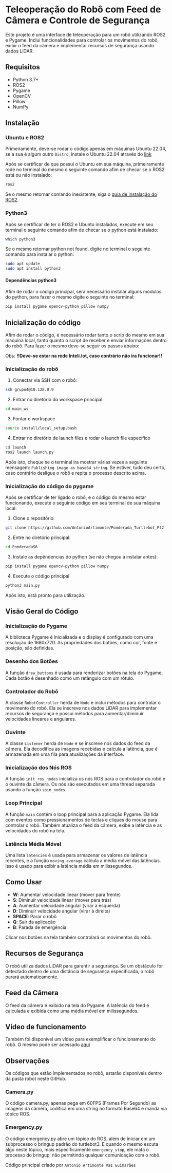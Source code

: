 # Teleoperação do Robô com Feed de Câmera e Controle de Segurança

Este projeto é uma interface de teleoperação para um robô utilizando ROS2 e Pygame. Inclui funcionalidades para controlar os movimentos do robô, exibir o feed da câmera e implementar recursos de segurança usando dados LiDAR.

## Requisitos

- Python 3.7+
- ROS2
- Pygame
- OpenCV
- Pillow
- NumPy

## Instalação

### Ubuntu e ROS2

Primeiramente, deve-se rodar o código apenas em máquinas Ubuntu 22.04, se a sua é algum outro `Distro`, instale o Ubuntu 22.04 através do [link](https://releases.ubuntu.com/jammy/)

Após se certificar de que possui o Ubuntu em sua máquina, primeiramente rode no terminal do mesmo o seguinte comando afim de checar se o ROS2 está ou não instalado:

```bash
ros2
```

Se o mesmo retornar comando inexistente, siga o [guia de instalação do ROS2](https://docs.ros.org/en/foxy/Installation.html).

### Python3

Após se certificar de ter o ROS2 e Ubuntu instalados, execute em seu terminal o seguinte comando afim de checar se o python está instalado:

```bash
which python3
```

Se o mesmo retornar python not found, digite no terminal o seguinte comando para instalar o python:

```bash
sudo apt update
sudo apt install python3
```

#### Dependências python3

Afim de rodar o código principal, será necessário instalar alguns módulos do python, para fazer o mesmo digite o seguinte no terminal:

```bash
pip install pygame opencv-python pillow numpy
```

## Inicialização do código

Afim de rodar o código, é necessário rodar tanto o scrip do mesmo em sua maquina local, tanto quanto o script de receber e enviar informações dentro do robô. Para fazer o mesmo deve-se seguir os passos abaixo:

Obs: **!!Deve-se estar na rede Inteli.Iot, caso contrário não ira funcionar!!**

### Inicialização do robô

1. Conectar via SSH com o robô:

```bash
ssh grupo4@10.128.0.9
```

2. Entrar no diretório do workspace principal:

```bash
cd main_ws
```

3. Fontar o workspace

```bash
source install/local_setup.bash
```

4. Entrar no diretório de launch files e rodar o launch file específico

```bash
cd launch
ros2 launch launch.py
```

Após isto, cheque se o terminal ira mostrar várias vezes a seguinte mensagem: `Publishing image as base64 string`. Se estiver, tudo deu certo, caso contrário desligue o robô e repita o processo descrito acima.

### Inicialização do código do pygame

Após se certificar de ter ligado o robô, e o código do mesmo estar funcionando, execute o seguinte código em seu terminal de sua máquina local:

1. Clone o repositório:

```bash
git clone https://github.com/AntonioArtimonte/Ponderada_Turtlebot_Pt2
```

2. Entre no diretório principal:

```bash
cd PonderadaS6
```

3. Instale as depêndencias do python (se não chegou a instalar antes):

```bash
pip install pygame opencv-python pillow numpy
```

4. Execute o código principal

```bash
python3 main.py
```

Após isto, está pronto para utilização.

## Visão Geral do Código

### Inicialização do Pygame

A biblioteca Pygame é inicializada e o display é configurado com uma resolução de 1680x720. As propriedades dos botões, como cor, fonte e posição, são definidas.

### Desenho dos Botões

A função `draw_buttons` é usada para renderizar botões na tela do Pygame. Cada botão é desenhado como um retângulo com um rótulo.

### Controlador do Robô

A classe `RobotController` herda de `Node` e inclui métodos para controlar o movimento do robô. Ela se inscreve nos dados LiDAR para implementar recursos de segurança e possui métodos para aumentar/diminuir velocidades lineares e angulares.

### Ouvinte

A classe `Listener` herda de `Node` e se inscreve nos dados do feed da câmera. Ela decodifica as imagens recebidas e calcula a latência, que é armazenada em uma fila para atualizações da interface.

### Inicialização dos Nós ROS

A função `init_ros_nodes` inicializa os nós ROS para o controlador do robô e o ouvinte da câmera. Os nós são executados em uma thread separada usando a função `spin_nodes`.

### Loop Principal

A função `main` contém o loop principal para a aplicação Pygame. Ela lida com eventos como pressionamentos de teclas e cliques do mouse para controlar o robô. Também atualiza o feed da câmera, exibe a latência e as velocidades do robô na tela.

### Latência Média Móvel

Uma lista `latencies` é usada para armazenar os valores de latência recentes, e a função `moving_average` calcula a média móvel das latências. Isso é usado para exibir a latência média em milissegundos.

## Como Usar

- **W**: Aumentar velocidade linear (mover para frente)
- **S**: Diminuir velocidade linear (mover para trás)
- **A**: Aumentar velocidade angular (virar à esquerda)
- **D**: Diminuir velocidade angular (virar à direita)
- **SPACE**: Parar o robô
- **Q**: Sair da aplicação
- **B**: Parada de emergência

Clicar nos botões na tela também controlará os movimentos do robô.

## Recursos de Segurança

O robô utiliza dados LiDAR para garantir a segurança. Se um obstáculo for detectado dentro de uma distância de segurança especificada, o robô parará automaticamente.

## Feed da Câmera

O feed da câmera é exibido na tela do Pygame. A latência do feed é calculada e exibida como uma média móvel em milissegundos.

## Vídeo de funcionamento

Também foi disponível um vídeo para exemplificar o funcionamento do robô. O mesmo pode ser acessado [aqui](IMG_1110.MOV)

## Observações

Os códigos que estão implementados no robô, estarão disponíveis dentro da pasta robot neste GitHub.

### Camera.py

O código camera.py, apenas pega em 60FPS (Frames Por Segundo) as imagens da câmera, codifica em uma string no formato Base64 e manda via tópico ROS.

### Emergency.py

O código emergency.py abre um tópico do ROS, além de iniciar em um subprocesso o bringup padrão do turtlebot3. E quando o mesmo escuta algo neste tópico, mais especificamente `emergency_stop`, ele mata o processo do bringup, não permitindo qualquer comunicação com o robô.

Código principal criado por `Antonio Artimonte Vaz Guimarães`